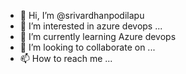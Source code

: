 - 👋 Hi, I’m @srivardhanpodilapu
- 👀 I’m interested in azure devops ...
- 🌱 I’m currently learning Azure devops  
- 💞️ I’m looking to collaborate on ...
- 📫 How to reach me ...

<!---
srivardhanpodilapu/srivardhanpodilapu is a ✨ special ✨ repository because its `README.md` (this file) appears on your GitHub profile.
You can click the Preview link to take a look at your changes.
--->
